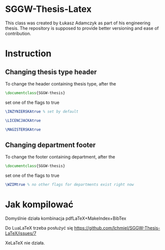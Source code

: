 # SGGW-Thesis-Latex
This class was created by Łukasz Adamczyk as part of his engineering thesis. The repository is supposed to provide better versioning and ease of contribution.

# Instruction
## Changing thesis type header
To change the header containing thesis type, after the 
```latex
\documentclass{SGGW-thesis}
```

set one of the flags to true

```latex
\INZYNIERSKAtrue % set by default
```
```latex
\LICENCJACKAtrue
```
```latex
\MAGISTERSKAtrue
```

## Changing department footer
To change the footer containing department, after the 
```latex
\documentclass{SGGW-thesis}
```

set one of the flags to true

```latex
\WZIMtrue % no other flags for departments exist right now
```
# Jak kompilować
Domyślnie działa kombinacja pdfLaTeX+MakeIndex+BibTex

Do LuaLaTeX trzeba posłużyć się https://github.com/lchmiel/SGGW-Thesis-LaTeX/issues/7

XeLaTeX nie działa.
